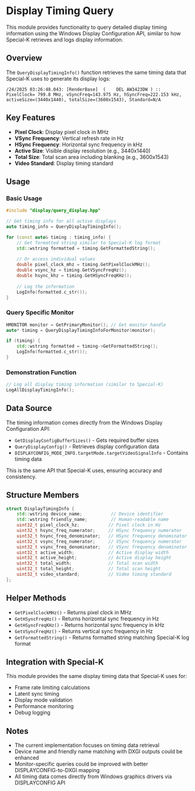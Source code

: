 # Display Timing Query

This module provides functionality to query detailed display timing information using the Windows Display Configuration API, similar to how Special-K retrieves and logs display information.

## Overview

The `QueryDisplayTimingInfo()` function retrieves the same timing data that Special-K uses to generate its display logs:

```
/24/2025 03:26:48.043: [RenderBase]  (    DEL AW3423DW ) :: PixelClock= 799.8 MHz, vSyncFreq=143.975 Hz, hSyncFreq=222.153 kHz, activeSize=(3440x1440), totalSize=(3600x1543), Standard=N/A
```

## Key Features

- **Pixel Clock**: Display pixel clock in MHz
- **VSync Frequency**: Vertical refresh rate in Hz
- **HSync Frequency**: Horizontal sync frequency in kHz
- **Active Size**: Visible display resolution (e.g., 3440x1440)
- **Total Size**: Total scan area including blanking (e.g., 3600x1543)
- **Video Standard**: Display timing standard

## Usage

### Basic Usage

```cpp
#include "display/query_display.hpp"

// Get timing info for all active displays
auto timing_info = QueryDisplayTimingInfo();

for (const auto& timing : timing_info) {
    // Get formatted string similar to Special-K log format
    std::wstring formatted = timing.GetFormattedString();
    
    // Or access individual values
    double pixel_clock_mhz = timing.GetPixelClockMHz();
    double vsync_hz = timing.GetVSyncFreqHz();
    double hsync_khz = timing.GetHSyncFreqKHz();
    
    // Log the information
    LogInfo(formatted.c_str());
}
```

### Query Specific Monitor

```cpp
HMONITOR monitor = GetPrimaryMonitor(); // Get monitor handle
auto* timing = QueryDisplayTimingInfoForMonitor(monitor);

if (timing) {
    std::wstring formatted = timing->GetFormattedString();
    LogInfo(formatted.c_str());
}
```

### Demonstration Function

```cpp
// Log all display timing information (similar to Special-K)
LogAllDisplayTimingInfo();
```

## Data Source

The timing information comes directly from the Windows Display Configuration API:

- `GetDisplayConfigBufferSizes()` - Gets required buffer sizes
- `QueryDisplayConfig()` - Retrieves display configuration data
- `DISPLAYCONFIG_MODE_INFO.targetMode.targetVideoSignalInfo` - Contains timing data

This is the same API that Special-K uses, ensuring accuracy and consistency.

## Structure Members

```cpp
struct DisplayTimingInfo {
    std::wstring device_name;           // Device identifier
    std::wstring friendly_name;         // Human-readable name
    uint32_t pixel_clock_hz;           // Pixel clock in Hz
    uint32_t hsync_freq_numerator;     // HSync frequency numerator
    uint32_t hsync_freq_denominator;   // HSync frequency denominator
    uint32_t vsync_freq_numerator;     // VSync frequency numerator
    uint32_t vsync_freq_denominator;   // VSync frequency denominator
    uint32_t active_width;             // Active display width
    uint32_t active_height;            // Active display height
    uint32_t total_width;              // Total scan width
    uint32_t total_height;             // Total scan height
    uint32_t video_standard;           // Video timing standard
};
```

## Helper Methods

- `GetPixelClockMHz()` - Returns pixel clock in MHz
- `GetHSyncFreqHz()` - Returns horizontal sync frequency in Hz
- `GetHSyncFreqKHz()` - Returns horizontal sync frequency in kHz
- `GetVSyncFreqHz()` - Returns vertical sync frequency in Hz
- `GetFormattedString()` - Returns formatted string matching Special-K log format

## Integration with Special-K

This module provides the same display timing data that Special-K uses for:

- Frame rate limiting calculations
- Latent sync timing
- Display mode validation
- Performance monitoring
- Debug logging

## Notes

- The current implementation focuses on timing data retrieval
- Device name and friendly name matching with DXGI outputs could be enhanced
- Monitor-specific queries could be improved with better DISPLAYCONFIG-to-DXGI mapping
- All timing data comes directly from Windows graphics drivers via DISPLAYCONFIG API
